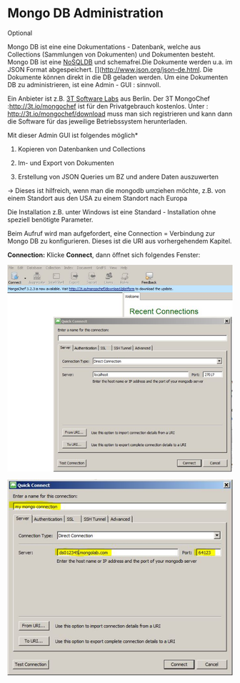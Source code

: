 # Mongo DB Administration

Optional

Mongo DB ist eine eine Dokumentations - Datenbank, welche aus Collections (Sammlungen von Dokumenten) und Dokumenten besteht. Mongo DB ist eine [NoSQLDB](https://de.wikipedia.org/wiki/NoSQL) und schemafrei.Die Dokumente werden u.a. im JSON Format abgespeichert. [](http://www.json.org/json-de.html. Die Dokumente können direkt in die DB geladen werden. Um eine Dokumenten DB zu administrieren, ist eine Admin - GUI : [](https://de.wikipedia.org/wiki/Grafische_Benutzeroberfl%C3%A4che) sinnvoll.

Ein Anbieter ist z.B. [3T Software Labs](http://3t.io/about-us) aus Berlin.
Der 3T MongoChef :http://3t.io/mongochef ist für den Privatgebrauch kostenlos.
Unter : http://3t.io/mongochef/download muss man sich registrieren und kann dann die Software für das jeweilige Betriebssystem herunterladen.

Mit dieser Admin GUI  ist folgendes möglich* 
1. Kopieren von Datenbanken und Collections

2. Im- und Export von Dokumenten

3. Erstellung von JSON Queries um BZ und andere Daten auszuwerten



  -> Dieses ist hilfreich, wenn man die mongodb umziehen möchte, z.B. von einem Standort   aus den USA zu einem Standort nach Europa

 





Die Installation z.B. unter Windows ist eine Standard - Installation ohne speziell benötigte Parameter.

Beim Aufruf wird man aufgefordert, eine Connection = Verbindung zur Mongo DB zu konfigurieren. Dieses ist die URI aus vorhergehendem Kapitel.

**Connection:**
Klicke **Connect**, dann öffnet sich folgendes Fenster:

![mongochef_create_connection](../images/mongodb/mongochef_create_connection.JPG)





![mongochef_connection_server](../images/mongodb/mongochef_connection_server.JPG)



